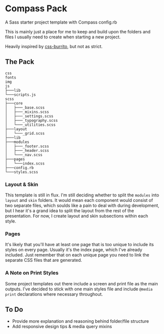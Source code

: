 Compass Pack
============

A Sass starter project template with Compass config.rb

This is mainly just a place for me to keep and build upon the folders and files I usually need to create when starting a new project.

Heavily inspired by [css-burrito](https://github.com/jasonreece/css-burrito), but not as strict.

## The Pack

```
css
fonts
img
js
├───lib
└───scripts.js
scss
├───core
│   ├───_base.scss
│   ├───_mixins.scss
│   ├───_settings.scss
│   ├───_typography.scss
│   └───_utilities.scss
├───layout
│   └───_grid.scss
├───lib
├───modules
│   ├───_footer.scss
│   ├───_header.scss
│   └───_nav.scss
├───pages
│   └───index.scss
├───config.rb
└───styles.scss
```

### Layout & Skin

This template is still in flux. I'm still deciding whether to split the `modules` into `layout` and `skin` folders. It would mean each component would consist of two separate files, which soulds like a pain to deal with during development, but I hear it's a grand idea to split the layout from the rest of the presentation. For now, I create layout and skin subsections within each style.

### Pages

It's likely that you'll have at least one page that is too unique to include its styles on every page. Usually it's the index page, which I've already included. Just remember that on each unique page you need to link the separate CSS files that are generated.

### A Note on Print Styles

Some project templates out there include a screen and print file as the main outputs. I've decided to stick with one main styles file and include `@media print` declarations where necessary throughout.

## To Do

- Provide more explanation and reasoning behind folder/file structure
- Add responsive design tips & media query mixins
